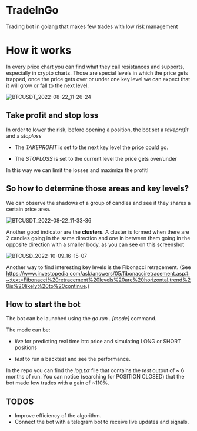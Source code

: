 # TradeInGo
Trading bot in golang that makes few trades with low risk management

# How it works
In every price chart you can find what they call resistances and supports, especially in crypto charts. Those are special levels in which the price gets trapped, once the price gets over or under one key level we can expect that it will grow or fall to the next level.

![BTCUSDT_2022-08-22_11-26-24](https://user-images.githubusercontent.com/34452508/185888008-67e893ea-5da1-46a4-a4ee-97d4681c5253.png)

## Take profit and stop loss
In order to lower the risk, before opening a position, the bot set a *takeprofit* and a *stoploss* 

- The *TAKEPROFIT* is set to the next key level the price could go.

- The *STOPLOSS* is set to the current level the price gets over/under

In this way we can limit the losses and maximize the profit!

## So how to determine those areas and key levels?
We can observe the shadows of a group of candles and see if they shares a certain price area.

![BTCUSDT_2022-08-22_11-33-36](https://user-images.githubusercontent.com/34452508/185889574-49e675f6-e8d9-4f2b-8122-1c6d83437fb7.png)

Another good indicator are the **clusters**. A cluster is formed when there are 2 candles going in the same direction and one in between them going in the opposite direction with a smaller body, as you can see on this screenshot


![BTCUSD_2022-10-09_16-15-07](https://user-images.githubusercontent.com/34452508/194761751-2cc0bb3c-2aeb-453c-85a4-ace27d077dc8.png)


Another way to find interesting key levels is the Fibonacci retracement. 
(See https://www.investopedia.com/ask/answers/05/fibonacciretracement.asp#:~:text=Fibonacci%20retracement%20levels%20are%20horizontal,trend%20is%20likely%20to%20continue.)

## How to start the bot
The bot can be launched using the *go run . [mode]* command. 

The mode can be: 

  - *live* for predicting real time btc price and simulating LONG or SHORT positions
  
  - *test* to run a backtest and see the performance.
  
In the repo you can find the *log.txt* file that contains the *test* output of ~ 6 months of run.
You can notice (searching for POSITION CLOSED) that the bot made few trades with a gain of ~110%.


## TODOS
- Improve efficiency of the algorithm.
- Connect the bot with a telegram bot to receive live updates and signals.

